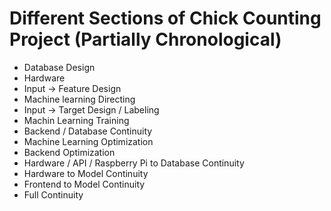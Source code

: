 # Different Sections of Chick Counting Project (Partially Chronological)
-  Database Design
-  Hardware
-  Input -> Feature Design
-  Machine learning Directing
-  Input -> Target Design / Labeling
-  Machin Learning Training
-  Backend / Database Continuity
-  Machine Learning Optimization
-  Backend Optimization
-  Hardware / API / Raspberry Pi to Database Continuity
-  Hardware to Model Continuity
-  Frontend to Model Continuity
-  Full Continuity
